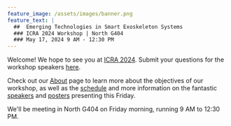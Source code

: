 ```yaml
---
feature_image: /assets/images/banner.png
feature_text: |
  ##  Emerging Technologies in Smart Exoskeleton Systems
  ### ICRA 2024 Workshop | North G404
  ### May 17, 2024 9 AM - 12:30 PM 
---
```


Welcome! We hope to see you at [ICRA 2024](http://ieee-icra.org/). Submit your questions for the workshop speakers [here](https://app.sli.do/event/bywvai2KwLQYtMKyGpzBhJ).

Check out our [About](../about) page to learn more about the objectives of our workshop, as well as the [schedule](../schedule) and more information on the fantastic [speakers](../speakorg) and [posters](../posters) presenting this Friday.

We'll be meeting in North G404 on Friday morning, running 9 AM to 12:30 PM.